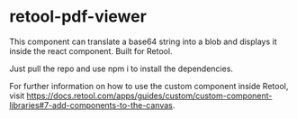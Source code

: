 # retool-pdf-viewer
This component can translate a base64 string into a blob and displays it inside the react component. Built for Retool.

Just pull the repo and use npm i to install the dependencies.

For further information on how to use the custom component inside Retool, visit https://docs.retool.com/apps/guides/custom/custom-component-libraries#7-add-components-to-the-canvas.
